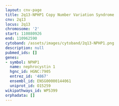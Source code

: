 ```yaml
---
layout: cnv-page
title: 2q13-NPHP1 Copy Number Variation Syndrome
cnv: 2q13
locus: 2q13
chromosome: '2'
start: 110880926
end: 110962590
cytoband: /assets/images/cytoband/2q13-NPHP1.png
description: null
pubmed_ids: []
genes:
- symbol: NPHP1
  name: nephrocystin 1
  hgnc_id: HGNC:7905
  entrez_id: '4867'
  ensembl_id: ENSG00000144061
  uniprot_id: O15259
wikipathways_id: WP5399
orphadata: []
---
```

